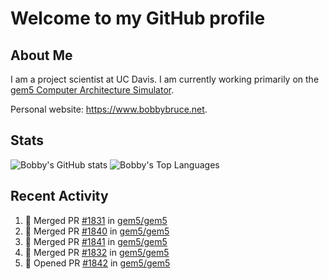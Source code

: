 # Welcome to my GitHub profile

## About Me

I am a project scientist at UC Davis. I am currently working primarily on the [gem5 Computer Architecture Simulator](https://github.com/gem5).

Personal website: <https://www.bobbybruce.net>.

## Stats

![Bobby's GitHub stats](https://github-readme-stats.vercel.app/api?username=bobbyrbruce&show_icons=true&theme=responsive&include_all_commits=true&count_private=true&show=reviews&disable_animations=true)
![Bobby's Top Languages ](https://github-readme-stats.vercel.app/api/top-langs/?username=bobbyrbruce&layout=compact&theme=responsive&count_private=true&langs_count=10&disable_animations=true)

## Recent Activity

<!--START_SECTION:activity-->
1. 🎉 Merged PR [#1831](https://github.com/gem5/gem5/pull/1831) in [gem5/gem5](https://github.com/gem5/gem5)
2. 🎉 Merged PR [#1840](https://github.com/gem5/gem5/pull/1840) in [gem5/gem5](https://github.com/gem5/gem5)
3. 🎉 Merged PR [#1841](https://github.com/gem5/gem5/pull/1841) in [gem5/gem5](https://github.com/gem5/gem5)
4. 🎉 Merged PR [#1832](https://github.com/gem5/gem5/pull/1832) in [gem5/gem5](https://github.com/gem5/gem5)
5. 💪 Opened PR [#1842](https://github.com/gem5/gem5/pull/1842) in [gem5/gem5](https://github.com/gem5/gem5)
<!--END_SECTION:activity-->
